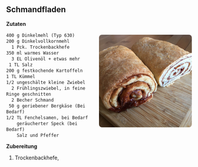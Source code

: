 Schmandfladen
------------------

<img align='right' style="margin:5ex 0 1ex 1em;border-radius:8px" width="50%" src="images/Zimtbrot.jpg">

**Zutaten**

```
400 g Dinkelmehl (Typ 630)
200 g Dinkelvollkornmehl
  1 Pck. Trockenbackhefe
350 ml warmes Wasser
  3 EL Olivenöl + etwas mehr
 1 TL Salz
200 g festkochende Kartoffeln
1 TL Kümmel
1/2 ungeschälte kleine Zwiebel
  2 Frühlingszwiebel, in feine Ringe geschnitten
  2 Becher Schmand
 50 g geriebener Bergkäse (Bei Bedarf)
1/2 TL Fenchelsamen, bei Bedarf
    geräucherter Speck (bei Bedarf)
    Salz und Pfeffer
```


**Zubereitung**

1. Trockenbackhefe, 
